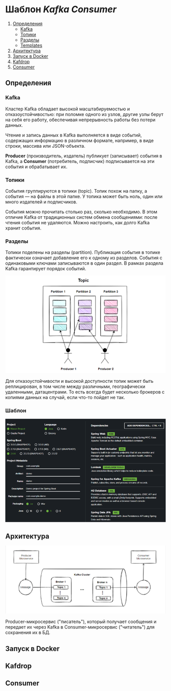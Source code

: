 # Шаблон ***Kafka Consumer***
1. [Определения](#определения)
    * [Kafka](#kafka)
    * [Топики](#топики)
    * [Разделы](#разделы)
    * [Templates](#шаблон)
2. [Архитектура](#архитектура)
3. [Запуск в Docker](#запуск-в-docker)
4. [Kafdrop](#kafdrop)
5. [Consumer](#consumer)

## Определения
### Kafka
Кластер Kafka обладает высокой масштабируемостью и отказоустойчивостью:
при поломке одного из узлов, другие узлы берут на себя его работу,
обеспечивая непрерывность работы без потери данных.

Чтение и запись данных в Kafka выполняется в виде событий,
содержащих информацию в различном формате, например, в виде строки,
массива или JSON-объекта.

**Producer** (производитель, издатель) публикует (записывает) события в Kafka,
а **Consumer** (потребитель, подписчик) подписывается на эти события и обрабатывает их.

### Топики
События группируются в топики (topic). Топик похож на папку, а события — на файлы в этой папке. 
У топика может быть ноль, один или много издателей и подписчиков.

События можно прочитать столько раз, сколько необходимо.
В этом отличие Kafka от традиционных систем обмена сообщениями:
после чтения события не удаляются. Можно настроить, как долго Kafka хранит события.

### Разделы
Топики поделены на разделы (partition). Публикация события в топике фактически означает
добавление его к одному из разделов. События с одинаковыми ключами записываются в один раздел.
В рамках раздела Kafka гарантирует порядок событий.


![Topics](img/2_topic.png)

Для отказоустойчивости и высокой доступности топик может быть реплицирован,
в том числе между различными, географически удаленными, датацентрами.
То есть всегда будет несколько брокеров с копиями данных на случай, если что-то пойдет не так.

### Шаблон


![Consumer](img/3_consumer.png)


## Архитектура


![Архитектура](img/1_arh.png)

Producer-микросервис ("писатель"), который получает сообщения
и передает их через Kafka в Consumer-микросервис ("читатель") для сохранения их в БД.

## Запуск в Docker

## Kafdrop

## Consumer
